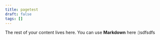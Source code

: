 ```yaml
---
title: pagetest
draft: false
tags: []
---
```

 
The rest of your content lives here. You can use **Markdown** here :)sdfsdfs